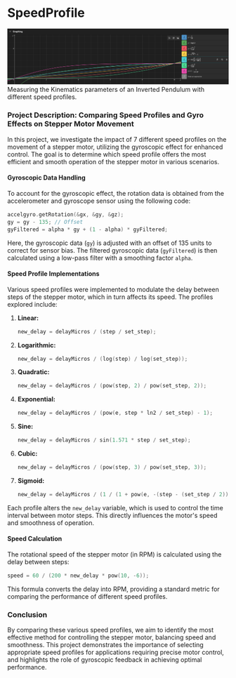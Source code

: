 # SpeedProfile
![image info](assets/img/Graph.png)
Measuring the Kinematics parameters of an Inverted Pendulum with different speed profiles. 

### Project Description: Comparing Speed Profiles and Gyro Effects on Stepper Motor Movement

In this project, we investigate the impact of 7 different speed profiles on the movement of a stepper motor, utilizing the gyroscopic effect for enhanced control. The goal is to determine which speed profile offers the most efficient and smooth operation of the stepper motor in various scenarios. 

#### Gyroscopic Data Handling
To account for the gyroscopic effect, the rotation data is obtained from the accelerometer and gyroscope sensor using the following code:

```cpp
accelgyro.getRotation(&gx, &gy, &gz);
gy = gy - 135; // Offset
gyFiltered = alpha * gy + (1 - alpha) * gyFiltered;
```

Here, the gyroscopic data (`gy`) is adjusted with an offset of 135 units to correct for sensor bias. The filtered gyroscopic data (`gyFiltered`) is then calculated using a low-pass filter with a smoothing factor `alpha`.

#### Speed Profile Implementations
Various speed profiles were implemented to modulate the delay between steps of the stepper motor, which in turn affects its speed. The profiles explored include:

1. **Linear:**
   ```cpp
   new_delay = delayMicros / (step / set_step);
   ```

2. **Logarithmic:**
   ```cpp
   new_delay = delayMicros / (log(step) / log(set_step));
   ```

3. **Quadratic:**
   ```cpp
   new_delay = delayMicros / (pow(step, 2) / pow(set_step, 2));
   ```

4. **Exponential:**
   ```cpp
   new_delay = delayMicros / (pow(e, step * ln2 / set_step) - 1);
   ```

5. **Sine:**
   ```cpp
   new_delay = delayMicros / sin(1.571 * step / set_step);
   ```

6. **Cubic:**
   ```cpp
   new_delay = delayMicros / (pow(step, 3) / pow(set_step, 3));
   ```

7. **Sigmoid:**
   ```cpp
   new_delay = delayMicros / (1 / (1 + pow(e, -(step - (set_step / 2)))));
   ```

Each profile alters the `new_delay` variable, which is used to control the time interval between motor steps. This directly influences the motor's speed and smoothness of operation.

#### Speed Calculation
The rotational speed of the stepper motor (in RPM) is calculated using the delay between steps:

```cpp
speed = 60 / (200 * new_delay * pow(10, -6));
```

This formula converts the delay into RPM, providing a standard metric for comparing the performance of different speed profiles.

### Conclusion
By comparing these various speed profiles, we aim to identify the most effective method for controlling the stepper motor, balancing speed and smoothness. This project demonstrates the importance of selecting appropriate speed profiles for applications requiring precise motor control, and highlights the role of gyroscopic feedback in achieving optimal performance.
